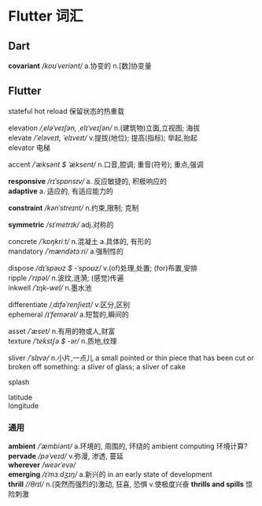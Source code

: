 # Flutter 词汇


## Dart

__covariant__  _/koʊˈveriənt/_  a.协变的 n.[数]协变量  



## Flutter

stateful hot reload  保留状态的热重载  


elevation  _/ˌeləˈveɪʃən, ˌelɪˈveɪʃən/_  n.(建筑物)立面,立视图; 海拔  
elevate  _/ˈeləveɪt, ˈelɪveɪt/_  v.提拔(地位); 提高(指标); 举起,抬起  
elevator  电梯  

accent  _/ˈæksənt $ ˈæksent/_  n.口音,腔调; 重音(符号); 重点,强调

__responsive__  _/rɪˈspɒnsɪv/_  a. 反应敏捷的, 积极响应的  
__adaptive__  a. 适应的, 有适应能力的  

__constraint__  _/kənˈstreɪnt/_  n.约束,限制; 克制  

__symmetric__  _/sɪˈmetrɪk/_  adj.对称的  

concrete  _/ˈkɒŋkriːt/_  n.混凝土 a.具体的, 有形的  
mandatory  _/ˈmændətɔːri/_  a.强制性的  

dispose  _/dɪˈspəʊz $ -ˈspoʊz/_  v.(of)处理,处置; (for)布置,安排  
ripple  _/ˈrɪpəl/_  n.波纹,涟漪; (感觉)传遍   
inkwell  _/ˈɪŋk-wel/_  n.墨水池  

differentiate  _/ˌdɪfəˈrenʃieɪt/_  v.区分,区别  
ephemeral  _/ɪˈfemərəl/_  a.短暂的,瞬间的  

asset  _/ˈæset/_  n.有用的物或人,财富  
texture  _/ˈtekstʃə $ -ər/_  n.质地,纹理  

sliver  _/ˈslɪvə/_  n.小片,一点儿  a small pointed or thin piece that has been cut or broken off something: a sliver of glass; a sliver of cake

splash  

latitude  
longitude  


### 通用

__ambient__  _/ˈæmbiənt/_  a.环境的, 周围的, 环绕的  ambient computing 环境计算?  
__pervade__  _/pəˈveɪd/_  v.弥漫, 渗透, 蔓延  
__wherever__  _/weərˈevə/_  
__emerging__  _/ɪˈmɜːdʒɪŋ/_  a.新兴的  in an early state of development  
__thrill__  _//θrɪl/_  n.(突然而强烈的)激动, 狂喜, 恐惧 v.使极度兴奋  __thrills and spills__ 惊险刺激  
